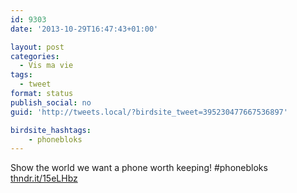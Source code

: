 ```yaml
---
id: 9303
date: '2013-10-29T16:47:43+01:00'

layout: post
categories:
  - Vis ma vie
tags:
  - tweet
format: status
publish_social: no
guid: 'http://tweets.local/?birdsite_tweet=395230477667536897'

birdsite_hashtags:
    - phonebloks
---
```


Show the world we want a phone worth keeping! #phonebloks [thndr.it/15eLHbz](http://thndr.it/15eLHbz)